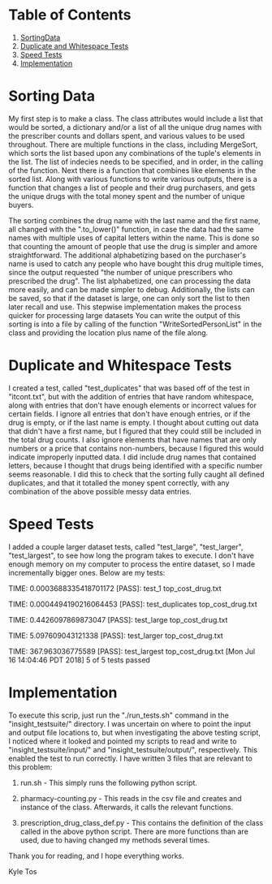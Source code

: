 # Table of Contents
1. [SortingData](README.md#SortingData)
2. [Duplicate and Whitespace Tests](README.md#input-dataset)
3. [Speed Tests](README.md#instructions)
4. [Implementation](README.md#implementation)
# Sorting Data

My first step is to make a class. 
The class attributes would include a list that would be sorted, a dictionary and/or a list of all the unique drug names with the prescriber counts and dollars spent, and various values to be used throughout.
There are multiple functions in the class, including MergeSort, which sorts the list based upon any combinations of the tuple's elements in the list.
The list of indecies needs to be specified, and in order, in the calling of the function.
Next there is a function that combines like elements in the sorted list. 
Along with various functions to write various outputs, there is a function that changes a list of people and their drug purchasers, and gets the unique drugs with the total money spent and the number of unique buyers. 

The sorting combines the drug name with the last name and the first name, all changed with the ".to_lower()" function, in case the data had the same names with multiple uses of capital letters within the name. 
This is done so that counting the amount of people that use the drug is simpler and amore straightforward.
The additional alphabetizing based on the purchaser's name is used to catch any people who have bought this drug multiple times, since the output requested "the number of unique prescribers who prescribed the drug".
The list alphabetized, one can processing the data more easily, and can be made simpler to debug.
Additionally, the lists can be saved, so that if the dataset is large, one can only sort the list to then later recall and use.
This stepwise implementation makes the process quicker for processing large datasets
You can write the output of this sorting is into a file by calling of the function "WriteSortedPersonList" in the class and providing the location plus name of the file along.

# Duplicate and Whitespace Tests

I created a test, called "test_duplicates" that was based off of the test in "itcont.txt", but with the addition of entries that have random whitespace, along with entries that don't have enough elements or incorrect values for certain fields.
I ignore all entries that don't have enough entries, or if the drug is empty, or if the last name is empty. 
I thought about cutting out data that didn't have a first name, but I figured that they could still be included in the total drug counts.
I also ignore elements that have names that are only numbers or a price that contains non-numbers, because I figured this would indicate improperly inputted data.
I did include drug names that contained letters, because I thought that drugs being identified with a specific number seems reasonable.
I did this to check that the sorting fully caught all defined duplicates, and that it totalled the money spent correctly, with any combination of the above possible messy data entries.


# Speed Tests

I added a couple larger dataset tests, called "test_large", "test_larger", "test_largest", to see how long the program takes to execute.
I don't have enough memory on my computer to process the entire dataset, so I made incrementally bigger ones.
Below are my tests:

TIME: 0.0003688335418701172
[PASS]: test_1 top_cost_drug.txt

TIME: 0.0004494190216064453
[PASS]: test_duplicates top_cost_drug.txt

TIME: 0.4426097869873047
[PASS]: test_large top_cost_drug.txt

TIME: 5.097609043121338
[PASS]: test_larger top_cost_drug.txt

TIME: 367.963036775589
[PASS]: test_largest top_cost_drug.txt
[Mon Jul 16 14:04:46 PDT 2018] 5 of 5 tests passed


# Implementation

To execute this scrip, just run the "./run_tests.sh" command in the "insight_testsuite/" directory. 
I was uncertain on where to point the input and output file locations to, but when investigating the above testing script, I noticed where it looked and pointed my scripts to read and write to "insight_testsuite/input/" and "insight_testsuite/output/", respectively.
This enabled the test to run correctly. 
I have written 3 files that are relevant to this problem:

1) run.sh  -  This simply runs the following python script.

2) pharmacy-counting.py - This reads in the csv file and creates and instance of the class. Afterwards, it calls the relevant functions.

3) prescription_drug_class_def.py - This contains the definition of the class called in the above python script. There are more functions than are used, due to having changed my methods several times.

Thank you for reading, and I hope everything works.

Kyle Tos
